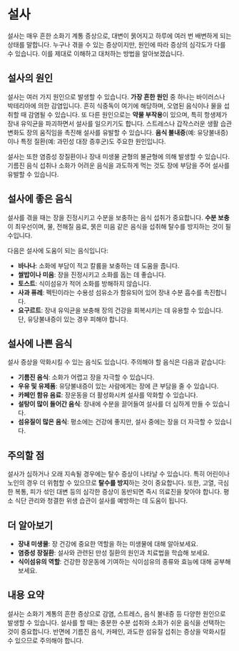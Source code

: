 # 설사

설사는 매우 흔한 소화기 계통 증상으로, 대변이 묽어지고 하루에 여러 번 배변하게 되는 상태를 말합니다. 누구나 겪을 수 있는 증상이지만, 원인에 따라 증상의 심각도가 다를 수 있습니다. 이를 제대로 이해하고 대처하는 방법을 알아보겠습니다.

## 설사의 원인

설사는 여러 가지 원인으로 발생할 수 있습니다. **가장 흔한 원인** 중 하나는 바이러스나 박테리아에 의한 감염입니다. 흔히 식중독이 여기에 해당하며, 오염된 음식이나 물을 섭취할 때 감염될 수 있습니다. 또 다른 원인으로는 **약물 부작용**이 있으며, 특히 항생제가 장내 유익균을 파괴하면서 설사를 일으키기도 합니다. 스트레스나 갑작스러운 생활 습관 변화도 장의 움직임을 촉진해 설사를 유발할 수 있습니다. **음식 불내증**(예: 유당불내증)이나 특정 질환(예: 과민성 대장 증후군)도 주요한 원인입니다.

설사는 또한 염증성 장질환이나 장내 미생물 균형의 불균형에 의해 발생할 수 있습니다. 기름진 음식 섭취나 소화가 어려운 음식을 과도하게 먹는 것도 장에 부담을 주어 설사를 유발할 수 있습니다.

## 설사에 좋은 음식

설사를 겪을 때는 장을 진정시키고 수분을 보충하는 음식 섭취가 중요합니다. **수분 보충**이 최우선이며, 물, 전해질 음료, 묽은 미음 같은 음식을 섭취해 탈수를 방지하는 것이 필수입니다. 

다음은 설사에 도움이 되는 음식입니다:

- **바나나**: 소화에 부담이 적고 칼륨을 보충하는 데 도움을 줍니다.
- **쌀밥이나 미음**: 장을 진정시키고 소화를 돕는 데 좋습니다.
- **토스트**: 식이섬유가 적어 소화를 방해하지 않습니다.
- **사과 퓨레**: 펙틴이라는 수용성 섬유소가 함유되어 있어 장내 수분 흡수를 촉진합니다.
- **요구르트**: 장내 유익균을 보충해 장의 건강을 회복시키는 데 유용할 수 있습니다. 단, 유당불내증이 있는 경우 피해야 합니다.

## 설사에 나쁜 음식

설사 증상을 악화시킬 수 있는 음식도 있습니다. 주의해야 할 음식은 다음과 같습니다:

- **기름진 음식**: 소화가 어렵고 장을 자극할 수 있습니다.
- **우유 및 유제품**: 유당불내증이 있는 사람에게는 장에 큰 부담을 줄 수 있습니다.
- **카페인 함유 음료**: 장운동을 더 활성화시켜 설사를 악화할 수 있습니다.
- **설탕이 많이 들어간 음식**: 장내에 수분을 끌어들여 설사를 더 심하게 만들 수 있습니다.
- **섬유질이 많은 음식**: 평소에는 건강에 좋지만, 설사 중에는 장을 더 자극할 수 있습니다.

## 주의할 점

설사가 심하거나 오래 지속될 경우에는 탈수 증상이 나타날 수 있습니다. 특히 어린이나 노인의 경우 더 위험할 수 있으므로 **탈수를 방지**하는 것이 중요합니다. 또한, 고열, 극심한 복통, 피가 섞인 대변 등의 심각한 증상이 동반되면 즉시 의료진을 찾아야 합니다. 평소 식단 관리와 청결한 위생 습관이 설사를 예방하는 데 도움이 됩니다.

## 더 알아보기

- **장내 미생물**: 장 건강에 중요한 역할을 하는 미생물에 대해 알아보세요.
- **염증성 장질환**: 설사와 관련된 만성 질환의 원인과 치료법을 학습해 보세요.
- **식이섬유의 역할**: 건강한 장운동에 기여하는 식이섬유의 종류와 효능에 대해 공부해 보세요.

## 내용 요약

설사는 소화기 계통의 흔한 증상으로 감염, 스트레스, 음식 불내증 등 다양한 원인으로 발생할 수 있습니다. 설사를 할 때는 충분한 수분 섭취와 소화가 쉬운 음식을 선택하는 것이 중요합니다. 반면에 기름진 음식, 카페인, 과도한 섬유질 섭취는 증상을 악화시킬 수 있으므로 주의해야 합니다.